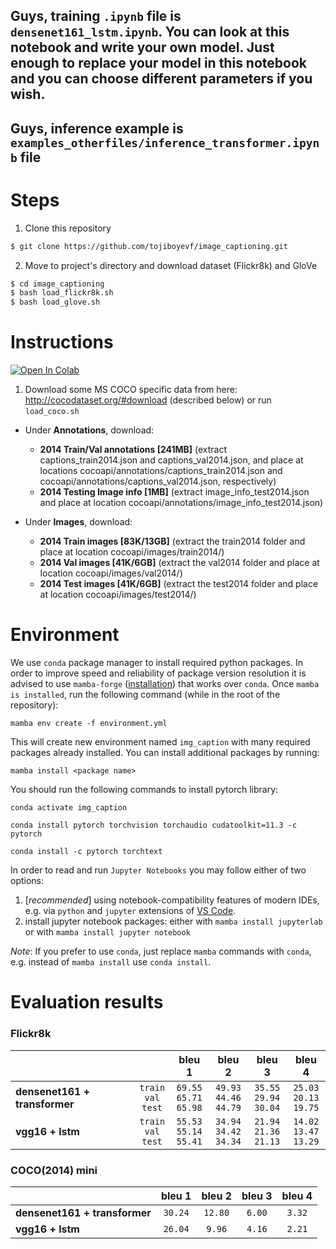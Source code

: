 ## Guys, training `.ipynb` file is `densenet161_lstm.ipynb`. You can look at this notebook and write your own model. Just enough to replace your model in this notebook and you can choose different parameters if you wish.
## Guys, inference example is `examples_otherfiles/inference_transformer.ipynb` file

# Steps
1. Clone this repository
```bash
$ git clone https://github.com/tojiboyevf/image_captioning.git
```

2. Move to project's directory and download dataset (Flickr8k) and GloVe
```bash
$ cd image_captioning
$ bash load_flickr8k.sh
$ bash load_glove.sh
```

# Instructions 

[![Open In Colab](https://colab.research.google.com/assets/colab-badge.svg)](https://github.com/tojiboyevf/image_captioning/blob/main/densenet161_lstm.ipynb)


1. Download some MS COCO specific data from here: http://cocodataset.org/#download (described below)
 or run `load_coco.sh`

* Under **Annotations**, download:
  * **2014 Train/Val annotations [241MB]** (extract captions_train2014.json and captions_val2014.json, and place at locations cocoapi/annotations/captions_train2014.json and cocoapi/annotations/captions_val2014.json, respectively)  
  * **2014 Testing Image info [1MB]** (extract image_info_test2014.json and place at location cocoapi/annotations/image_info_test2014.json)

* Under **Images**, download:
  * **2014 Train images [83K/13GB]** (extract the train2014 folder and place at location cocoapi/images/train2014/)
  * **2014 Val images [41K/6GB]** (extract the val2014 folder and place at location cocoapi/images/val2014/)
  * **2014 Test images [41K/6GB]** (extract the test2014 folder and place at location cocoapi/images/test2014/)

# Environment
We use `conda` package manager to install required python packages. In order to improve speed and reliability of package version resolution it is advised to use `mamba-forge` ([installation](https://github.com/conda-forge/miniforge#mambaforge)) that works over `conda`. Once `mamba is installed`, run the following command (while in the root of the repository):
```
mamba env create -f environment.yml
```
This will create new environment named `img_caption` with many required packages already installed. You can install additional packages by running:
```
mamba install <package name>
```
You should run the following commands to install pytorch library:

```
conda activate img_caption
```

```
conda install pytorch torchvision torchaudio cudatoolkit=11.3 -c pytorch
```

```
conda install -c pytorch torchtext
```

In order to read and run `Jupyter Notebooks` you may follow either of two options:
1. [*recommended*] using notebook-compatibility features of modern IDEs, e.g. via `python` and `jupyter` extensions of [VS Code](https://code.visualstudio.com/).
2. install jupyter notebook packages:
  either with `mamba install jupyterlab` or with `mamba install jupyter notebook`

*Note*: If you prefer to use `conda`, just replace `mamba` commands with `conda`, e.g. instead of `mamba install` use `conda install`.

# Evaluation results
### Flickr8k

|||bleu 1|bleu 2|bleu 3|bleu 4|
|:---|:---:|:---:|:---:|:---:|:---:|
|**densenet161 + transformer**|`train`<br>`val`<br>`test`|`69.55`<br>`65.71`<br>`65.98`|`49.93`<br>`44.46`<br>`44.79`|`35.55`<br>`29.94`<br>`30.04`|`25.03`<br>`20.13`<br>`19.75`|
|**vgg16 + lstm**|`train`<br>`val`<br>`test`|`55.53`<br>`55.14`<br>`55.41`|`34.94`<br>`34.42`<br>`34.34`|`21.94`<br>`21.36`<br>`21.13`|`14.02`<br>`13.47`<br>`13.29`|


### COCO(2014) mini

||bleu 1|bleu 2|bleu 3|bleu 4|
|:---|:---:|:---:|:---:|:---:|
|**densenet161 + transformer**|`30.24`|`12.80`|`6.00`|`3.32`|
|**vgg16 + lstm**|`26.04`|`9.96`|`4.16`|`2.21`|